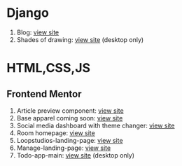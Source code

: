<h1>Django</h1>
<ol>
<li>Blog: <a href="http://srivarshan12.pythonanywhere.com">view site</a></li>
<!-- <li>Portfolio:<a href="http://srivarshan13.pythonanywhere.com">view site</a></li> -->
<li>Shades of drawing: <a href="http://shadesofdrawing12.pythonanywhere.com/">view site</a> (desktop only)</li>
</ol>
  
  
<h1>HTML,CSS,JS</h1>
<h2>Frontend Mentor</h2>
<ol>
<li>Article preview component: <a href="https://srivarshan12.github.io/webdev/article-preview-component-master/">view site</a></li>
<li>Base apparel coming soon:   <a href="https://myprojects-n06lu5ylf.vercel.app/">view site</a></li>
<li>Social media dashboard with theme changer:  <a href="https://theme-switcher-n1yl9fm5q.vercel.app/">view site</a></li>
<li>Room homepage: <a href="https://srivarshan12.github.io/webdev/room-homepage-master/">view site</a></li>
<li>Loopstudios-landing-page: <a href="https://srivarshan12.github.io/webdev/loopstudios-landing-page-main/">view site</a></li>
<li>Manage-landing-page: <a href="https://srivarshan12.github.io/webdev/manage-landing-page-master/">view site</a></li>
<li>Todo-app-main: <a href="https://srivarshan12.github.io/webdev/todo-app-main/index.html">view site</a> (desktop only)</li> 
</ol>
